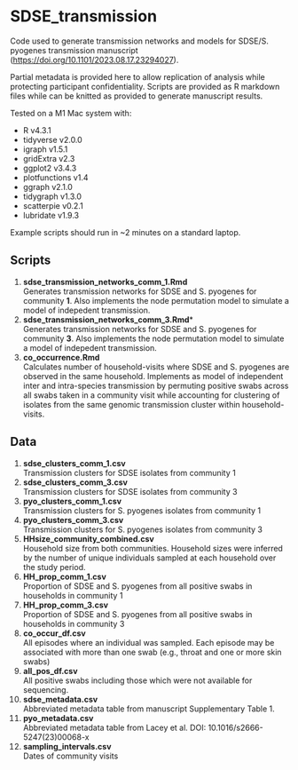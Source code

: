 # SDSE_transmission

Code used to generate transmission networks and models for SDSE/S. pyogenes transmission manuscript (https://doi.org/10.1101/2023.08.17.23294027).

Partial metadata is provided here to allow replication of analysis while protecting participant confidentiality.
Scripts are provided as R markdown files while can be knitted as provided to generate manuscript results.

Tested on a M1 Mac system with:
- R v4.3.1
- tidyverse v2.0.0
- igraph v1.5.1
- gridExtra v2.3
- ggplot2 v3.4.3
- plotfunctions v1.4
- ggraph v2.1.0
- tidygraph v1.3.0
- scatterpie v0.2.1
- lubridate v1.9.3

Example scripts should run in ~2 minutes on a standard laptop.

## Scripts
1) **sdse_transmission_networks_comm_1.Rmd** <br>
Generates transmission networks for SDSE and S. pyogenes for community **1**. Also implements the node permutation model to simulate a model of indepedent transmission.
2) **sdse_transmission_networks_comm_3.Rmd*** <br>
Generates transmission networks for SDSE and S. pyogenes for community **3**. Also implements the node permutation model to simulate a model of indepedent transmission.
3) **co_occurrence.Rmd** <br>
Calculates number of household-visits where SDSE and S. pyogenes are observed in the same household. Implements as model of independent inter and intra-species transmission by permuting positive swabs across all swabs taken in a community visit while accounting for clustering of isolates from the same genomic transmission cluster within household-visits.

## Data
1) **sdse_clusters_comm_1.csv** <br>
Transmission clusters for SDSE isolates from community 1
2) **sdse_clusters_comm_3.csv** <br>
Transmission clusters for SDSE isolates from community 3
3) **pyo_clusters_comm_1.csv** <br>
Transmission clusters for S. pyogenes isolates from community 1
4) **pyo_clusters_comm_3.csv** <br>
Transmission clusters for S. pyogenes isolates from community 3
5) **HHsize_community_combined.csv** <br>
Household size from both communities. Household sizes were inferred by the number of unique individuals sampled at each household over the study period.
6) **HH_prop_comm_1.csv** <br>
Proportion of SDSE and S. pyogenes from all positive swabs in households in community 1
7) **HH_prop_comm_3.csv** <br>
Proportion of SDSE and S. pyogenes from all positive swabs in households in community 3
8) **co_occur_df.csv** <br>
All episodes where an individual was sampled. Each episode may be associated with more than one swab (e.g., throat and one or more skin swabs)
9) **all_pos_df.csv** <br>
All positive swabs including those which were not available for sequencing.
10) **sdse_metadata.csv** <br>
Abbreviated metadata table from manuscript Supplementary Table 1.
11) **pyo_metadata.csv** <br>
Abbreviated metadata table from Lacey et al. DOI: 10.1016/s2666-5247(23)00068-x
12) **sampling_intervals.csv** <br>
Dates of community visits
